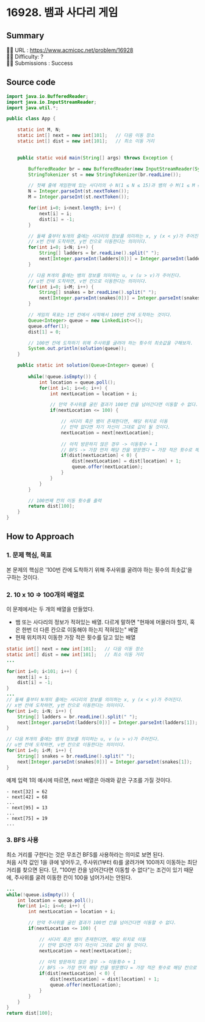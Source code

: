 # 16928. 뱀과 사다리 게임

## Summary

🙇‍♂️ URL : https://www.acmicpc.net/problem/16928  
🤷‍♂️ Difficulty: ?  
💆‍♂️ Submissions : Success

## Source code

```java
import java.io.BufferedReader;
import java.io.InputStreamReader;
import java.util.*;

public class App {

    static int M, N;
    static int[] next = new int[101];   // 다음 이동 장소
    static int[] dist = new int[101];   // 최소 이동 거리
    

    public static void main(String[] args) throws Exception {

        BufferedReader br = new BufferedReader(new InputStreamReader(System.in));
        StringTokenizer st = new StringTokenizer(br.readLine());

        // 첫째 줄에 게임판에 있는 사다리의 수 N(1 ≤ N ≤ 15)과 뱀의 수 M(1 ≤ M ≤ 15)이 주어진다.
        N = Integer.parseInt(st.nextToken());
        M = Integer.parseInt(st.nextToken());

        for(int i=0; i<next.length; i++) {
            next[i] = i;
            dist[i] = -1;
        }

        // 둘째 줄부터 N개의 줄에는 사다리의 정보를 의미하는 x, y (x < y)가 주어진다. 
        // x번 칸에 도착하면, y번 칸으로 이동한다는 의미이다.
        for(int i=0; i<N; i++) {
            String[] ladders = br.readLine().split(" ");
            next[Integer.parseInt(ladders[0])] = Integer.parseInt(ladders[1]);
        }

        // 다음 M개의 줄에는 뱀의 정보를 의미하는 u, v (u > v)가 주어진다. 
        // u번 칸에 도착하면, v번 칸으로 이동한다는 의미이다.
        for(int i=0; i<M; i++) {
            String[] snakes = br.readLine().split(" ");
            next[Integer.parseInt(snakes[0])] = Integer.parseInt(snakes[1]);
        }

        // 게임의 목표는 1번 칸에서 시작해서 100번 칸에 도착하는 것이다.
        Queue<Integer> queue = new LinkedList<>();
        queue.offer(1);
        dist[1] = 0;

        // 100번 칸에 도착하기 위해 주사위를 굴려야 하는 횟수의 최솟값을 구해보자.
        System.out.println(solution(queue));
    }

    public static int solution(Queue<Integer> queue) {
        
        while(!queue.isEmpty()) {
            int location = queue.poll();
            for(int i=1; i<=6; i++) {
                int nextLocation = location + i;

                // 만약 주사위를 굴린 결과가 100번 칸을 넘어간다면 이동할 수 없다.
                if(nextLocation <= 100) {

                    // 사다리 혹은 뱀이 존재한다면, 해당 위치로 이동
                    // 만약 없다면 자기 자신이 그대로 값이 될 것이다.
                    nextLocation = next[nextLocation];
                    
                    // 아직 방문하지 않은 경우 -> 이동횟수 + 1
                    // BFS -> 가장 먼저 해당 칸을 방문했다 = 가장 적은 횟수로 해당 칸으로 이동했다는 의미
                    if(dist[nextLocation] < 0) {
                        dist[nextLocation] = dist[location] + 1;
                        queue.offer(nextLocation);
                    }
                }
            }
        }

        // 100번째 칸의 이동 횟수를 출력
        return dist[100];
    }
}

```

## How to Approach

### 1. 문제 핵심, 목표
본 문제의 핵심은 '100번 칸에 도착하기 위해 주사위를 굴려야 하는 횟수의 최솟값'을 구하는 것이다.

### 2. 10 x 10 => 100개의 배열로

이 문제에서는 두 개의 배열을 만들었다.
- 뱀 또는 사다리의 정보가 적혀있는 배열. 다르게 말하면 "현재에 머물러야 할지, 혹은 한번 더 다른 칸으로 이동해야 하는지 적혀있는" 배열
- 현재 위치까지 이동한 가장 적은 횟수를 담고 있는 배열

```java
static int[] next = new int[101];   // 다음 이동 장소
static int[] dist = new int[101];   // 최소 이동 거리
...

for(int i=0; i<101; i++) {
    next[i] = i;  
    dist[i] = -1;
}
...
// 둘째 줄부터 N개의 줄에는 사다리의 정보를 의미하는 x, y (x < y)가 주어진다. 
// x번 칸에 도착하면, y번 칸으로 이동한다는 의미이다.
for(int i=0; i<N; i++) {
    String[] ladders = br.readLine().split(" ");
    next[Integer.parseInt(ladders[0])] = Integer.parseInt(ladders[1]);
}

// 다음 M개의 줄에는 뱀의 정보를 의미하는 u, v (u > v)가 주어진다. 
// u번 칸에 도착하면, v번 칸으로 이동한다는 의미이다.
for(int i=0; i<M; i++) {
    String[] snakes = br.readLine().split(" ");
    next[Integer.parseInt(snakes[0])] = Integer.parseInt(snakes[1]);
}
```

예제 입력 1의 예시에 따르면, next 배열은 아래와 같은 구조를 가질 것이다.

```
- next[32] = 62
- next[42] = 68
...
- next[95] = 13
...
- next[75] = 19
...
```

### 3. BFS 사용

최소 거리를 구한다는 것은 무조건 BFS를 사용하라는 의미로 보면 된다.  
처음 시작 값인 1을 큐에 넣어두고, 주사위(1부터 6)를 굴려가며 100까지 이동하는 최단 거리를 찾으면 된다. 단, "100번 칸을 넘어간다면 이동할 수 없다"는 조건이 있기 때문에, 주사위를 굴려 이동한 칸이 100을 넘어가서는 안된다.  


```java
...
while(!queue.isEmpty()) {
    int location = queue.poll();
    for(int i=1; i<=6; i++) {
        int nextLocation = location + i;

        // 만약 주사위를 굴린 결과가 100번 칸을 넘어간다면 이동할 수 없다.
        if(nextLocation <= 100) {

            // 사다리 혹은 뱀이 존재한다면, 해당 위치로 이동
            // 만약 없다면 자기 자신이 그대로 값이 될 것이다.
            nextLocation = next[nextLocation];
            
            // 아직 방문하지 않은 경우 -> 이동횟수 + 1
            // BFS -> 가장 먼저 해당 칸을 방문했다 = 가장 적은 횟수로 해당 칸으로 이동했다는 의미
            if(dist[nextLocation] < 0) {
                dist[nextLocation] = dist[location] + 1;
                queue.offer(nextLocation);
            }
        }
    }
}
return dist[100];
```
